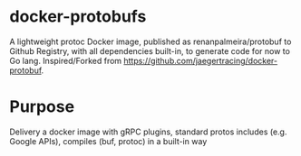 # docker-protobufs

A lightweight protoc Docker image, published as renanpalmeira/protobuf to Github Registry, with all dependencies built-in, to generate code for now to Go lang. Inspired/Forked from https://github.com/jaegertracing/docker-protobuf.

# Purpose

Delivery a docker image with gRPC plugins, standard protos includes (e.g. Google APIs), compiles (buf, protoc) in a built-in way
